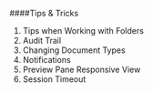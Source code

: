 ####Tips & Tricks
1. Tips when Working with Folders
2. Audit Trail
3. Changing  Document Types
4. Notifications
5. Preview Pane  Responsive View
6. Session Timeout